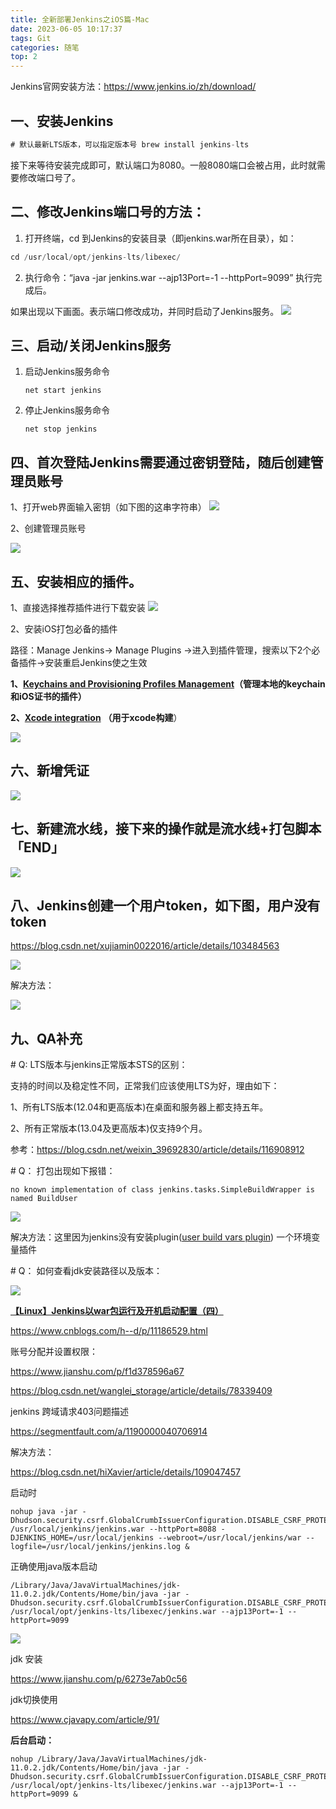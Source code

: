 ```yaml
---
title: 全新部署Jenkins之iOS篇-Mac
date: 2023-06-05 10:17:37
tags: Git
categories: 随笔
top: 2
---
```


Jenkins官网安装方法：https://www.jenkins.io/zh/download/


## 一、安装Jenkins

```java
# 默认最新LTS版本，可以指定版本号 brew install jenkins-lts              
```

接下来等待安装完成即可，默认端口为8080。一般8080端口会被占用，此时就需要修改端口号了。

## 二、修改Jenkins端口号的方法：

1. 打开终端，cd 到Jenkins的安装目录（即jenkins.war所在目录），如：

```java
cd /usr/local/opt/jenkins-lts/libexec/
```

<!-- more -->

2. 执行命令：“java -jar jenkins.war --ajp13Port=-1 --httpPort=9099” 执行完成后。

如果出现以下画面。表示端口修改成功，并同时启动了Jenkins服务。
![](https://img.wuzhouboy.top/blog/f4f3d60b-5a2a-4435-8356-683c4a27b277.png)

## 三、启动/关闭Jenkins服务
1. 启动Jenkins服务命令

   ```
   net start jenkins
   ```

2. 停止Jenkins服务命令

   ```
   net stop jenkins
   ```



## 四、首次登陆Jenkins需要通过密钥登陆，随后创建管理员账号

1、打开web界面输入密钥（如下图的这串字符串）
![](https://img.wuzhouboy.top/blog/77e78af4-fbbb-4a76-b4b2-05066fad4dc5.png)

2、创建管理员账号

![](https://img.wuzhouboy.top/blog/8941dbc8-b986-4a7c-a81b-708f33b9f5d9.png)

## 五、安装相应的插件。

1、直接选择推荐插件进行下载安装
![](https://img.wuzhouboy.top/blog/16b77866-5ac2-4417-ad93-e447cf70cbfa.png)

2、安装iOS打包必备的插件

路径：Manage Jenkins-> Manage Plugins ->进入到插件管理，搜索以下2个必备插件->安装重启Jenkins使之生效



**1、**[**Keychains and Provisioning Profiles Management**](https://links.jianshu.com/go?to=https%3A%2F%2Fupdates.jenkins.io%2Fdownload%2Fplugins%2Fkpp-management-plugin%2F1.0.0%2Fkpp-management-plugin.hpi)**（管理本地的keychain和iOS证书的插件）**

**2、**[**Xcode integration**](https://links.jianshu.com/go?to=https%3A%2F%2Fupdates.jenkins.io%2Fdownload%2Fplugins%2Fxcode-plugin%2F2.0.4%2Fxcode-plugin.hpi) **（用于xcode构建**）

![](https://img.wuzhouboy.top/blog/35ecabc7-810e-487a-b7ec-24e887f4889e.png)

## 六、新增凭证

![](https://img.wuzhouboy.top/blog/eeab1865-1e80-4484-a276-174bf5538788.png)

## 七、新建流水线，接下来的操作就是流水线+打包脚本「END」


![](https://img.wuzhouboy.top/blog/d8b9361c-82b1-4553-acaa-14007781bb0b.png)

## 八、Jenkins创建一个用户token，如下图，用户没有token

https://blog.csdn.net/xujiamin0022016/article/details/103484563

![](https://img.wuzhouboy.top/blog/50dc98e2-175c-443d-bcc2-c2e21beb8de3.png)

解决方法：

![](https://img.wuzhouboy.top/blog/037405eb-a0a4-4148-a349-ccf016001bcd.png)

## 九、QA补充

\# Q: LTS版本与jenkins正常版本STS的区别：

支持的时间以及稳定性不同，正常我们应该使用LTS为好，理由如下：

1、所有LTS版本(12.04和更高版本)在桌面和服务器上都支持五年。

2、所有正常版本(13.04及更高版本)仅支持9个月。

参考：https://blog.csdn.net/weixin_39692830/article/details/116908912

\# Q： 打包出现如下报错：

```
no known implementation of class jenkins.tasks.SimpleBuildWrapper is named BuildUser
```

![](https://img.wuzhouboy.top/blog/069d55a5-36d9-43be-931e-f716f1c2066f.png)

解决方法：这里因为jenkins没有安装plugin([user build vars plugin](http://wiki.jenkins-ci.org/display/JENKINS/Build+User+Vars+Plugin)) 一个环境变量插件

\# Q： 如何查看jdk安装路径以及版本：

![](https://img.wuzhouboy.top/blog/89846e74-07cd-45b0-8ea5-5735b9c66548.png)

[**【Linux】Jenkins以war包运行及开机启动配置（四）**](https://www.cnblogs.com/h--d/p/11186529.html)

https://www.cnblogs.com/h--d/p/11186529.html

账号分配并设置权限：

https://www.jianshu.com/p/f1d378596a67

https://blog.csdn.net/wanglei_storage/article/details/78339409

jenkins 跨域请求403问题描述

https://segmentfault.com/a/1190000040706914

解决方法：

https://blog.csdn.net/hiXavier/article/details/109047457

启动时

```
nohup java -jar -Dhudson.security.csrf.GlobalCrumbIssuerConfiguration.DISABLE_CSRF_PROTECTION=true  /usr/local/jenkins/jenkins.war --httpPort=8088 -DJENKINS_HOME=/usr/local/jenkins --webroot=/usr/local/jenkins/war --logfile=/usr/local/jenkins/jenkins.log &
```

正确使用java版本启动

```
/Library/Java/JavaVirtualMachines/jdk-11.0.2.jdk/Contents/Home/bin/java -jar -Dhudson.security.csrf.GlobalCrumbIssuerConfiguration.DISABLE_CSRF_PROTECTION=true /usr/local/opt/jenkins-lts/libexec/jenkins.war --ajp13Port=-1 --httpPort=9099
```



![](https://img.wuzhouboy.top/blog/4543a026-8d9d-4be3-9d5f-5aa30500d60e.png)



jdk 安装

https://www.jianshu.com/p/6273e7ab0c56

jdk切换使用

https://www.cjavapy.com/article/91/



**后台启动：**

```
nohup /Library/Java/JavaVirtualMachines/jdk-11.0.2.jdk/Contents/Home/bin/java -jar -Dhudson.security.csrf.GlobalCrumbIssuerConfiguration.DISABLE_CSRF_PROTECTION=true /usr/local/opt/jenkins-lts/libexec/jenkins.war --ajp13Port=-1 --httpPort=9099 &              
```

